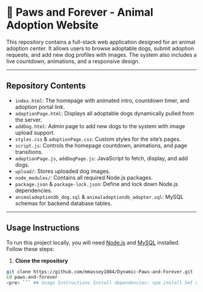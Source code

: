 # 🐾 Paws and Forever - Animal Adoption Website

This repository contains a full-stack web application designed for an animal adoption center. It allows users to browse adoptable dogs, submit adoption requests, and add new dog profiles with images. The system also includes a live countdown, animations, and a responsive design.

---

## Repository Contents

- `index.html`: The homepage with animated intro, countdown timer, and adoption portal link.
- `adoptionPage.html`: Displays all adoptable dogs dynamically pulled from the server.
- `addDog.html`: Admin page to add new dogs to the system with image upload support.
- `styles.css` & `adoptionPage.css`: Custom styles for the site’s pages.
- `script.js`: Controls the homepage countdown, animations, and page transitions.
- `adoptionPage.js`, `addDogPage.js`: JavaScript to fetch, display, and add dogs.
- `upload/`: Stores uploaded dog images.
- `node_modules/`: Contains all required Node.js packages.
- `package.json` & `package-lock.json`: Define and lock down Node.js dependencies.
- `animaladoptiondb_dog.sql` & `animaladoptiondb_adopter.sql`: MySQL schemas for backend database tables.

---

## Usage Instructions

To run this project locally, you will need [Node.js](https://nodejs.org/) and [MySQL](https://www.mysql.com/) installed. Follow these steps:

1. **Clone the repository**  
```bash
git clone https://github.com/mmassey1084/Dynamic-Paws-and-Forever.git
cd paws-and-forever
<pre> ``` ## Usage Instructions Install dependencies: npm install Set up the database: Import the following SQL files into your MySQL server: - animaladoptiondb_dog.sql - animaladoptiondb_adopter.sql You can use MySQL Workbench or run: mysql -u your_username -p < animaladoptiondb_dog.sql mysql -u your_username -p < animaladoptiondb_adopter.sql Run the server: Make sure your MySQL credentials and file paths are correct in app1.js, then start the backend server: node app1.js View the site: Open index.html in your browser, or if served dynamically, go to http://localhost:3000 ``` </pre>
